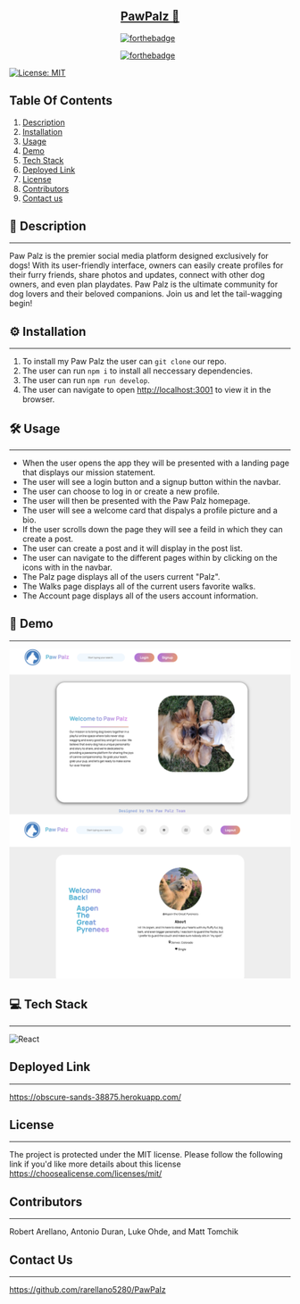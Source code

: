  <h2 align='center'>
  <a href= "#" target="_blank">PawPalz 🐶</a>
  </h2>

<center>

[![forthebadge](https://forthebadge.com/images/badges/makes-people-smile.svg)](https://forthebadge.com) &nbsp;

[![forthebadge](https://forthebadge.com/images/badges/built-with-love.svg)](https://forthebadge.com) &nbsp;

</center>

[![License: MIT](https://img.shields.io/badge/License-MIT-yellow.svg)](https://choosealicense.com/licenses/mit/)

## Table Of Contents

1. [Description](#description)
2. [Installation](#installation)
3. [Usage](#usage)
4. [Demo](#demo)
5. [Tech Stack](#tech-stack)
6. [Deployed Link](#deployed-link)
7. [License](#license)
8. [Contributors](#contributors)
9. [Contact us](#contact-us)

## 📝 Description

---

Paw Palz is the premier social media platform designed exclusively for dogs! With its user-friendly interface, owners can easily create profiles for their furry friends, share photos and updates, connect with other dog owners, and even plan playdates. Paw Palz is the ultimate community for dog lovers and their beloved companions. Join us and let the tail-wagging begin!

## ⚙️ Installation

---
1. To install my Paw Palz the user can `git clone` our repo.
2. The user can run `npm i` to install all neccessary dependencies. 
3. The user can run `npm run develop`. 
4. The user can navigate to open [http://localhost:3001](http://localhost:3001) to view it in the browser.

## 🛠 Usage
---
* When the user opens the app they will be presented with a landing page that displays our mission statement.
* The user will see a login button and a signup button within the navbar.
* The user can choose to log in or create a new profile. 
* The user will then be presented with the Paw Palz homepage.
* The user will see a welcome card that dispalys a profile picture and a bio. 
* If the user scrolls down the page they will see a feild in which they can create a post. 
* The user can create a post and it will display in the post list.
* The user can navigate to the different pages within by clicking on the icons with in the navbar. 
* The Palz page displays all of the users current "Palz".
* The Walks page displays all of the current users favorite walks. 
* The Account page displays all of the users account information. 

## 🎥 Demo
---
![landing](client/src/assets/landing.png)
![home](client/src/assets/home.png)
## 💻 Tech Stack
---

![React](https://img.shields.io/badge/react-%2320232a.svg?style=for-the-badge&logo=react&logoColor=%2361DAFB) &nbsp;

## Deployed Link

---
https://obscure-sands-38875.herokuapp.com/

## License

---

The project is protected under the MIT license. Please follow the following link if you'd like more details about this license https://choosealicense.com/licenses/mit/

## Contributors
---

Robert Arellano, Antonio Duran, Luke Ohde, and Matt Tomchik

## Contact Us
---

https://github.com/rarellano5280/PawPalz
